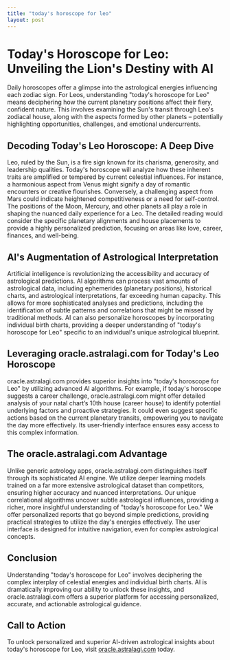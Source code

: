 ```yaml
---
title: "today's horoscope for leo"
layout: post
---
```


# Today's Horoscope for Leo: Unveiling the Lion's Destiny with AI

Daily horoscopes offer a glimpse into the astrological energies influencing each zodiac sign.  For Leos, understanding "today's horoscope for Leo" means deciphering how the current planetary positions affect their fiery, confident nature. This involves examining the Sun's transit through Leo's zodiacal house, along with the aspects formed by other planets – potentially highlighting opportunities, challenges, and emotional undercurrents.

## Decoding Today's Leo Horoscope: A Deep Dive

Leo, ruled by the Sun, is a fire sign known for its charisma, generosity, and leadership qualities.  Today's horoscope will analyze how these inherent traits are amplified or tempered by current celestial influences.  For instance, a harmonious aspect from Venus might signify a day of romantic encounters or creative flourishes. Conversely, a challenging aspect from Mars could indicate heightened competitiveness or a need for self-control.  The positions of the Moon, Mercury, and other planets all play a role in shaping the nuanced daily experience for a Leo.  The detailed reading would consider the specific planetary alignments and house placements to provide a highly personalized prediction, focusing on areas like love, career, finances, and well-being.

## AI's Augmentation of Astrological Interpretation

Artificial intelligence is revolutionizing the accessibility and accuracy of astrological predictions.  AI algorithms can process vast amounts of astrological data, including ephemerides (planetary positions), historical charts, and astrological interpretations, far exceeding human capacity.  This allows for more sophisticated analyses and predictions, including the identification of subtle patterns and correlations that might be missed by traditional methods.  AI can also personalize horoscopes by incorporating individual birth charts, providing a deeper understanding of "today's horoscope for Leo" specific to an individual's unique astrological blueprint.


## Leveraging oracle.astralagi.com for Today's Leo Horoscope

oracle.astralagi.com provides superior insights into "today's horoscope for Leo" by utilizing advanced AI algorithms. For example, if today's horoscope suggests a career challenge, oracle.astralagi.com might offer detailed analysis of your natal chart’s 10th house (career house) to identify potential underlying factors and proactive strategies.  It could even suggest specific actions based on the current planetary transits, empowering you to navigate the day more effectively. Its user-friendly interface ensures easy access to this complex information.


## The oracle.astralagi.com Advantage

Unlike generic astrology apps, oracle.astralagi.com distinguishes itself through its sophisticated AI engine.  We utilize deeper learning models trained on a far more extensive astrological dataset than competitors, ensuring higher accuracy and nuanced interpretations. Our unique correlational algorithms uncover subtle astrological influences, providing a richer, more insightful understanding of "today's horoscope for Leo." We offer personalized reports that go beyond simple predictions, providing practical strategies to utilize the day's energies effectively.  The user interface is designed for intuitive navigation, even for complex astrological concepts.


## Conclusion

Understanding "today's horoscope for Leo" involves deciphering the complex interplay of celestial energies and individual birth charts.  AI is dramatically improving our ability to unlock these insights, and oracle.astralagi.com offers a superior platform for accessing personalized, accurate, and actionable astrological guidance.


## Call to Action

To unlock personalized and superior AI-driven astrological insights about today's horoscope for Leo, visit [oracle.astralagi.com](https://oracle.astralagi.com) today.